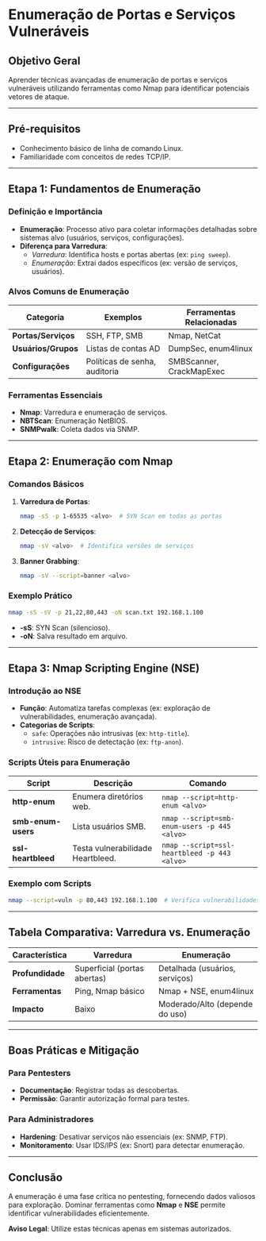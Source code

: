 # Enumeração de Portas e Serviços Vulneráveis

## Objetivo Geral

Aprender técnicas avançadas de enumeração de portas e serviços vulneráveis utilizando ferramentas como Nmap para identificar potenciais vetores de ataque.

---

## Pré-requisitos

- Conhecimento básico de linha de comando Linux.
- Familiaridade com conceitos de redes TCP/IP.

---

## Etapa 1: Fundamentos de Enumeração

### Definição e Importância

- **Enumeração**: Processo ativo para coletar informações detalhadas sobre sistemas alvo (usuários, serviços, configurações).
- **Diferença para Varredura**:
  - _Varredura_: Identifica hosts e portas abertas (ex: `ping sweep`).
  - _Enumeração_: Extrai dados específicos (ex: versão de serviços, usuários).

### Alvos Comuns de Enumeração

| Categoria           | Exemplos                      | Ferramentas Relacionadas |
| ------------------- | ----------------------------- | ------------------------ |
| **Portas/Serviços** | SSH, FTP, SMB                 | Nmap, NetCat             |
| **Usuários/Grupos** | Listas de contas AD           | DumpSec, enum4linux      |
| **Configurações**   | Políticas de senha, auditoria | SMBScanner, CrackMapExec |

### Ferramentas Essenciais

- **Nmap**: Varredura e enumeração de serviços.
- **NBTScan**: Enumeração NetBIOS.
- **SNMPwalk**: Coleta dados via SNMP.

---

## Etapa 2: Enumeração com Nmap

### Comandos Básicos

1. **Varredura de Portas**:
   ```bash
   nmap -sS -p 1-65535 <alvo>  # SYN Scan em todas as portas
   ```
2. **Detecção de Serviços**:
   ```bash
   nmap -sV <alvo>  # Identifica versões de serviços
   ```
3. **Banner Grabbing**:
   ```bash
   nmap -sV --script=banner <alvo>
   ```

### Exemplo Prático

```bash
nmap -sS -sV -p 21,22,80,443 -oN scan.txt 192.168.1.100
```

- **-sS**: SYN Scan (silencioso).
- **-oN**: Salva resultado em arquivo.

---

## Etapa 3: Nmap Scripting Engine (NSE)

### Introdução ao NSE

- **Função**: Automatiza tarefas complexas (ex: exploração de vulnerabilidades, enumeração avançada).
- **Categorias de Scripts**:
  - `safe`: Operações não intrusivas (ex: `http-title`).
  - `intrusive`: Risco de detectação (ex: `ftp-anon`).

### Scripts Úteis para Enumeração

| Script             | Descrição                         | Comando                                      |
| ------------------ | --------------------------------- | -------------------------------------------- |
| **http-enum**      | Enumera diretórios web.           | `nmap --script=http-enum <alvo>`             |
| **smb-enum-users** | Lista usuários SMB.               | `nmap --script=smb-enum-users -p 445 <alvo>` |
| **ssl-heartbleed** | Testa vulnerabilidade Heartbleed. | `nmap --script=ssl-heartbleed -p 443 <alvo>` |

### Exemplo com Scripts

```bash
nmap --script=vuln -p 80,443 192.168.1.100  # Verifica vulnerabilidades web
```

---

## Tabela Comparativa: Varredura vs. Enumeração

| Característica   | Varredura                    | Enumeração                     |
| ---------------- | ---------------------------- | ------------------------------ |
| **Profundidade** | Superficial (portas abertas) | Detalhada (usuários, serviços) |
| **Ferramentas**  | Ping, Nmap básico            | Nmap + NSE, enum4linux         |
| **Impacto**      | Baixo                        | Moderado/Alto (depende do uso) |

---

## Boas Práticas e Mitigação

### Para Pentesters

- **Documentação**: Registrar todas as descobertas.
- **Permissão**: Garantir autorização formal para testes.

### Para Administradores

- **Hardening**: Desativar serviços não essenciais (ex: SNMP, FTP).
- **Monitoramento**: Usar IDS/IPS (ex: Snort) para detectar enumeração.

---

## Conclusão

A enumeração é uma fase crítica no pentesting, fornecendo dados valiosos para exploração. Dominar ferramentas como **Nmap** e **NSE** permite identificar vulnerabilidades eficientemente.

**Aviso Legal**: Utilize estas técnicas apenas em sistemas autorizados.
